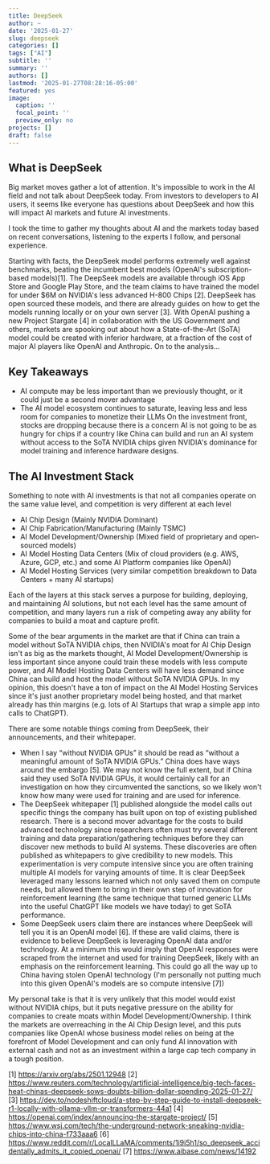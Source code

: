 ```yaml
---
title: DeepSeek
author: ~
date: '2025-01-27'
slug: deepseek
categories: []
tags: ["AI"]
subtitle: ''
summary: ''
authors: []
lastmod: '2025-01-27T08:28:16-05:00'
featured: yes
image:
  caption: ''
  focal_point: ''
  preview_only: no
projects: []
draft: false
---
```


## What is DeepSeek

Big market moves gather a lot of attention. It's impossible to work in the AI field and not talk about DeepSeek today. From investors to developers to AI users, it seems like everyone has questions about DeepSeek and how this will impact AI markets and future AI investments.

I took the time to gather my thoughts about AI and the markets today based on recent conversations, listening to the experts I follow, and personal experience.

Starting with facts, the DeepSeek model performs extremely well against benchmarks, beating the incumbent best models (OpenAI's subscription-based models)[1]. The DeepSeek models are available through iOS App Store and Google Play Store, and the team claims to have trained the model for under $6M on NVIDIA's less advanced H-800 Chips [2]. DeepSeek has open sourced these models, and there are already guides on how to get the models running locally or on your own server [3]. With OpenAI pushing a new Project Stargate [4] in collaboration with the US Government and others, markets are spooking out about how a State-of-the-Art (SoTA) model could be created with inferior hardware, at a fraction of the cost of major AI players like OpenAI and Anthropic. On to the analysis…

## Key Takeaways

* AI compute may be less important than we previously thought, or it could just be a second mover advantage
* The AI model ecosystem continues to saturate, leaving less and less room for companies to monetize their LLMs
On the investment front, stocks are dropping because there is a concern AI is not going to be as hungry for chips if a country like China can build and run an AI system without access to the SoTA NVIDIA chips given NVIDIA's dominance for model training and inference hardware designs.

## The AI Investment Stack

Something to note with AI investments is that not all companies operate on the same value level, and competition is very different at each level

* AI Chip Design (Mainly NVIDIA Dominant)
* AI Chip Fabrication/Manufacturing (Mainly TSMC)
* AI Model Development/Ownership (Mixed field of proprietary and open-sourced models)
* AI Model Hosting Data Centers (Mix of cloud providers (e.g. AWS, Azure, GCP, etc.) and some AI Platform companies like OpenAI)
* AI Model Hosting Services (very similar competition breakdown to Data Centers + many AI startups)

Each of the layers at this stack serves a purpose for building, deploying, and maintaining AI solutions, but not each level has the same amount of competition, and many layers run a risk of competing away any ability for companies to build a moat and capture profit.

Some of the bear arguments in the market are that if China can train a model without SoTA NVIDIA chips, then NVIDIA's moat for AI Chip Design isn't as big as the markets thought, AI Model Development/Ownership is less important since anyone could train these models with less compute power, and AI Model Hosting Data Centers will have less demand since China can build and host the model without SoTA NVIDIA GPUs. In my opinion, this doesn't have a ton of impact on the AI Model Hosting Services since it's just another proprietary model being hosted, and that market already has thin margins (e.g. lots of AI Startups that wrap a simple app into calls to ChatGPT).

There are some notable things coming from DeepSeek, their announcements, and their whitepaper.

* When I say “without NVIDIA GPUs” it should be read as “without a meaningful amount of SoTA NVIDIA GPUs.” China does have ways around the embargo [5]. We may not know the full extent, but if China said they used SoTA NVIDIA GPUs, it would certainly call for an investigation on how they circumvented the sanctions, so we likely won't know how many were used for training and are used for inference.
* The DeepSeek whitepaper [1] published alongside the model calls out specific things the company has built upon on top of existing published research. There is a second mover advantage for the costs to build advanced technology since researchers often must try several different training and data preparation/gathering techniques before they can discover new methods to build AI systems. These discoveries are often published as whitepapers to give credibility to new models. This experimentation is very compute intensive since you are often training multiple AI models for varying amounts of time. It is clear DeepSeek leveraged many lessons learned which not only saved them on compute needs, but allowed them to bring in their own step of innovation for reinforcement learning (the same technique that turned generic LLMs into the useful ChatGPT like models we have today) to get SoTA performance.
* Some DeepSeek users claim there are instances where DeepSeek will tell you it is an OpenAI model [6]. If these are valid claims, there is evidence to believe DeepSeek is leveraging OpenAI data and/or technology. At a minimum this would imply that OpenAI responses were scraped from the internet and used for training DeepSeek, likely with an emphasis on the reinforcement learning. This could go all the way up to China having stolen OpenAI technology (I'm personally not putting much into this given OpenAI's models are so compute intensive [7])

My personal take is that it is very unlikely that this model would exist without NVIDIA chips, but it puts negative pressure on the ability for companies to create moats within Model Development/Ownership. I think the markets are overreaching in the AI Chip Design level, and this puts companies like OpenAI whose business model relies on being at the forefront of Model Development and can only fund AI innovation with external cash and not as an investment within a large cap tech company in a tough position.

[1] https://arxiv.org/abs/2501.12948
[2] https://www.reuters.com/technology/artificial-intelligence/big-tech-faces-heat-chinas-deepseek-sows-doubts-billion-dollar-spending-2025-01-27/
[3] https://dev.to/nodeshiftcloud/a-step-by-step-guide-to-install-deepseek-r1-locally-with-ollama-vllm-or-transformers-44a1
[4] https://openai.com/index/announcing-the-stargate-project/
[5] https://www.wsj.com/tech/the-underground-network-sneaking-nvidia-chips-into-china-f733aaa6
[6] https://www.reddit.com/r/LocalLLaMA/comments/1i9i5h1/so_deepseek_accidentally_admits_it_copied_openai/
[7] https://www.aibase.com/news/14192
